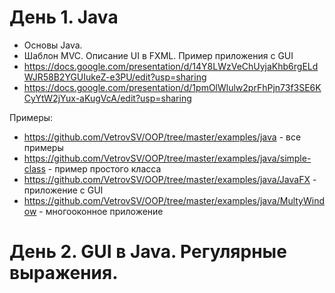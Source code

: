 # День 1. Java
- Основы Java. 
- Шаблон MVC. Описание UI в FXML. Пример приложения с GUI
- https://docs.google.com/presentation/d/14Y8LWzVeChUyjaKhb6rgELdWJR58B2YGUIukeZ-e3PU/edit?usp=sharing
- https://docs.google.com/presentation/d/1pmOlWlulw2prFhPjn73f3SE6KCyYtW2jYux-aKugVcA/edit?usp=sharing


Примеры:
- https://github.com/VetrovSV/OOP/tree/master/examples/java - все примеры
- https://github.com/VetrovSV/OOP/tree/master/examples/java/simple-class - пример простого класса
- https://github.com/VetrovSV/OOP/tree/master/examples/java/JavaFX - приложение с GUI
- https://github.com/VetrovSV/OOP/tree/master/examples/java/MultyWindow - многооконное приложение


# День 2. GUI в Java. Регулярные выражения.